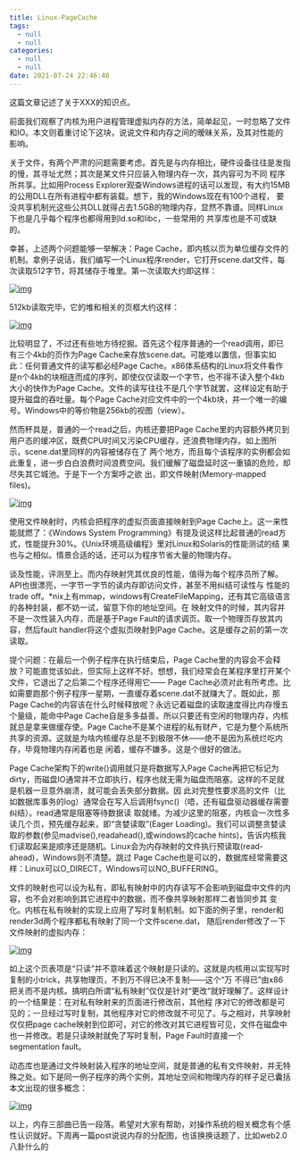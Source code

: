 ```yaml
---
title: Linux-PageCache
tags:
  - null
  - null
categories:
  - null
  - null
date: 2021-07-24 22:46:40
---
```


这篇文章记述了关于XXX的知识点。

<!--more-->

前面我们观察了内核为用户进程管理虚拟内存的方法，简单起见，一时忽略了文件和IO。本文则着重讨论下这块，说说文件和内存之间的暧昧关系，及其对性能的影响。

关于文件，有两个严肃的问题需要考虑。首先是与内存相比，硬件设备往往是发指的慢，其寻址尤然；其次是某文件只应装入物理内存一次，其内容可为不同 程序所共享。比如用Process Explorer观查Windows进程的话可以发现，有大约15MB的公用DLL在所有进程中都有装载。想下，我的Windows现在有100个进程， 要没共享机制光这些公共DLL就得占去1.5GB的物理内存，显然不靠谱。同样Linux下也是几乎每个程序也都得用到ld.so和libc，一些常用的 共享库也是不可或缺的。

幸甚，上述两个问题能够一举解决：Page Cache，即内核以页为单位缓存文件的机制。拿例子说话，我们编写一个Linux程序render，它打开scene.dat文件，每次读取512字节，将其储存于堆里。第一次读取大约即这样：

[![img](https://i1.wp.com/i.min.us/je6iVs.png)](http://min.us/mvnIBEJ#4)

512kb读取完毕，它的堆和相关的页框大约这样：

[![img](https://i1.wp.com/i.min.us/je1KiM.png)](http://min.us/mvnIBEJ#3)

比较明显了，不过还有些地方待挖掘。首先这个程序普通的一个read调用，即已有三个4kb的页作为Page Cache来存放scene.dat。可能难以置信，但事实如此：任何普通文件的读写都必经Page Cache。x86体系结构的Linux将文件看作是n个4kb的块相连而成的序列，即使仅仅读取一个字节，也不得不读入整个4kb大小的快作为Page Cache。文件的读写往往不是几个字节就罢，这样设定有助于提升磁盘的吞吐量。每个Page Cache对应文件中的一个4kb块，并一个唯一的编号。Windows中的等价物是256kb的视图（view）。

然而杯具是，普通的一个read之后，内核还要把Page Cache里的内容额外拷贝到用户态的缓冲区，既费CPU时间又污染CPU缓存，还浪费物理内存。如上图所示，scene.dat里同样的内容被储存在了 两个地方，而且每个该程序的实例都会如此重复，进一步白白浪费时间浪费空间。我们缓解了磁盘延时这一重镇的危险，却尽失其它城池。于是下一个方案呼之欲 出，即文件映射(Memory-mapped files)。

[![img](https://i1.wp.com/i.min.us/je6ayM.png)](http://min.us/mvnIBEJ#2)

使用文件映射时，内核会把程序的虚拟页面直接映射到Page Cache上。这一来性能就燃了：《Windows System Programming》有提及说这样比起普通的read方式，性能提升30%。《Unix环境高级编程》里对Linux和Solaris的性能测试的结 果也与之相似。情景合适的话，还可以为程序节省大量的物理内存。

谈及性能，评测至上。而内存映射凭其优良的性能，值得为每个程序员所了解。API也很漂亮，一字节一字节的读内存即访问文件，甚至不用纠结可读性与 性能的trade off。*nix上有mmap，windows有CreateFileMapping，还有其它高级语言的各种封装，都不妨一试，留意下你的地址空间。在 映射文件的时候，其内容并不是一次性装入内存，而是基于Page Fault的请求调页。取一个物理页存放其内容，然后fault handler将这个虚拟页映射到Page Cache。这是缓存之前的第一次读取。

提个问题：在最后一个例子程序在执行结束后，Page Cache里的内容会不会释放？可能直觉该如此，但实际上这样不好。想想，我们经常会在某程序里打开某个文件，它退出了之后第二个程序还得用它—— Page Cache必须对此有所考虑。比如需要跑那个例子程序一星期，一直缓存着scene.dat不就赚大了。既如此，那Page Cache的内容该在什么时候释放呢？永远记着磁盘的读取速度得比内存慢五个量级，能命中Page Cache自是多多益善。所以只要还有空闲的物理内存，内核就总是拿来做缓存使。Page Cache不是某个进程的私有财产，它是为整个系统所共享的资源。这就是为啥内核缓存总是不到极限不休——绝不是因为系统烂吃内存，毕竟物理内存闲着也是 闲着，缓存不嫌多。这是个很好的做法。

Page Cache架构下的write()调用就只是将数据写入Page Cache再把它标记为dirty，而磁盘IO通常并不立即执行，程序也就无需为磁盘而阻塞。这样的不足就是机器一旦意外崩溃，就可能会丢失部分数据。因 此对完整性要求高的文件（比如数据库事务的log）通常会在写入后调用fsync()（唔，还有磁盘驱动器缓存需要纠结）。read通常是阻塞等待数据读 取就绪。为减少这里的阻塞，内核会一次性多读几个页，预先缓存起来，即“贪婪读取”(Eager Loading)。我们可以调整贪婪读取的参数(参见madvise(),readahead(),或windows的cache hints)，告诉内核我们读取起来是顺序还是随机。Linux会为内存映射的文件执行预读取(read-ahead)，Windows则不清楚。跳过 Page Cache也是可以的，数据库经常需要这样：Linux可以O_DIRECT，Windows可以NO_BUFFERING。

文件的映射也可以设为私有，即私有映射中的内存读写不会影响到磁盘中文件的内容，也不会对影响到其它进程中的数据，而不像共享映射那样二者皆同步其 变化。内核在私有映射的实现上应用了写时复制机制。如下面的例子里，render和render3d两个程序都私有映射了同一个文件scene.dat， 随后render修改了一下文件映射的虚拟内存：

[![img](https://i0.wp.com/i.min.us/je6c6U.png)](http://min.us/mvnIBEJ#1)

如上这个页表项是“只读”并不意味着这个映射是只读的。这就是内核用以实现写时复制的小trick，共享物理页，不到万不得已决不复制——这个“万 不得已”由x86把关而不是内核。搞明白所谓“私有映射”仅仅是针对“更改“就好理解了。这样设计的一个结果是：在对私有映射来的页面进行修改前，其他程 序对它的修改都是可见的；一旦经过写时复制，其他程序对它的修改就不可见了。与之相对，共享映射仅仅把page cache映射到位即可，对它的修改对其它进程皆可见，文件在磁盘中也一并修改。若是只读映射就免了写时复制，Page Fault时直接一个segmentation fault。

动态库也是通过文件映射装入程序的地址空间，就是普通的私有文件映射，并无特殊之处。如下是同一例子程序的两个实例，其地址空间和物理内存的样子足已囊括本文出现的很多概念：

[![img](https://i1.wp.com/i.min.us/je6ld0.png)](http://min.us/mvnIBEJ#5)

以上，内存三部曲已告一段落。希望对大家有帮助，对操作系统的相关概念有个感性认识就好。下周再一篇post说说内存的分配图，也该换换话题了，比如web2.0八卦什么的 